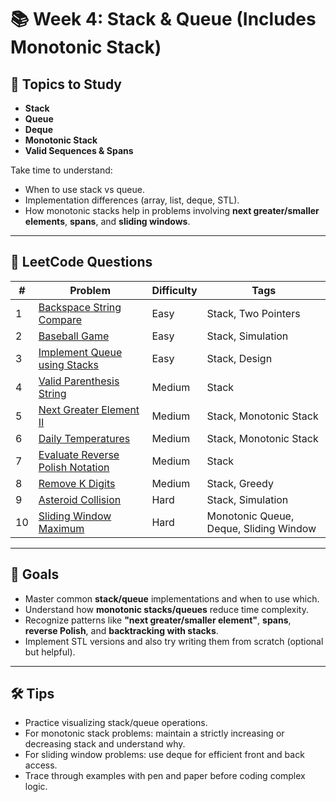 # 📚 Week 4: Stack & Queue (Includes Monotonic Stack)

## 🧠 Topics to Study

- **Stack**
- **Queue**
- **Deque**
- **Monotonic Stack**
- **Valid Sequences & Spans**

Take time to understand:
- When to use stack vs queue.
- Implementation differences (array, list, deque, STL).
- How monotonic stacks help in problems involving **next greater/smaller elements**, **spans**, and **sliding windows**.

---

## 🧩 LeetCode Questions

| # | Problem | Difficulty | Tags |
|--|---------|------------|------|
| 1 | [Backspace String Compare](https://leetcode.com/problems/backspace-string-compare/) | Easy | Stack, Two Pointers |
| 2 | [Baseball Game](https://leetcode.com/problems/baseball-game/) | Easy | Stack, Simulation |
| 3 | [Implement Queue using Stacks](https://leetcode.com/problems/implement-queue-using-stacks/) | Easy | Stack, Design |
| 4 | [Valid Parenthesis String](https://leetcode.com/problems/valid-parenthesis-string/) | Medium | Stack |
| 5 | [Next Greater Element II](https://leetcode.com/problems/next-greater-element-ii/) | Medium | Stack, Monotonic Stack |
| 6 | [Daily Temperatures](https://leetcode.com/problems/daily-temperatures/) | Medium | Stack, Monotonic Stack |
| 7 | [Evaluate Reverse Polish Notation](https://leetcode.com/problems/evaluate-reverse-polish-notation/) | Medium | Stack |
| 8 | [Remove K Digits](https://leetcode.com/problems/remove-k-digits/) | Medium | Stack, Greedy |
| 9 | [Asteroid Collision](https://leetcode.com/problems/asteroid-collision/) | Hard | Stack, Simulation |
| 10 | [Sliding Window Maximum](https://leetcode.com/problems/sliding-window-maximum/) | Hard | Monotonic Queue, Deque, Sliding Window |

---

## 🎯 Goals

- Master common **stack/queue** implementations and when to use which.
- Understand how **monotonic stacks/queues** reduce time complexity.
- Recognize patterns like **"next greater/smaller element"**, **spans**, **reverse Polish**, and **backtracking with stacks**.
- Implement STL versions and also try writing them from scratch (optional but helpful).

---

## 🛠 Tips

- Practice visualizing stack/queue operations.
- For monotonic stack problems: maintain a strictly increasing or decreasing stack and understand why.
- For sliding window problems: use deque for efficient front and back access.
- Trace through examples with pen and paper before coding complex logic.
